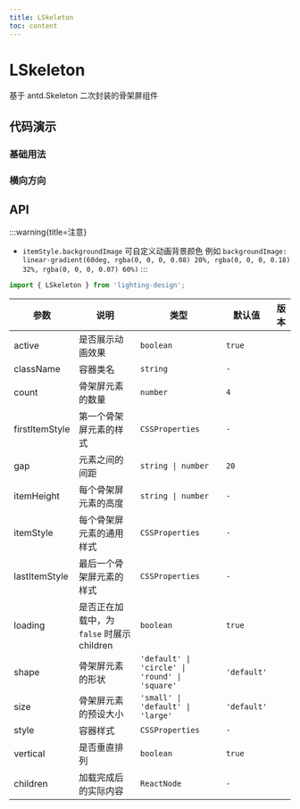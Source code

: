 ```yaml
---
title: LSkeleton
toc: content
---
```


# LSkeleton

基于 antd.Skeleton 二次封装的骨架屏组件

## 代码演示

### 基础用法

<code src="./demos/demo1.tsx" ></code>

### 横向方向

<code src="./demos/demo2.tsx" ></code>

## API

:::warning{title=注意}

- `itemStyle.backgroundImage` 可自定义动画背景颜色 例如 `backgroundImage: linear-gradient(60deg, rgba(0, 0, 0, 0.08) 20%, rgba(0, 0, 0, 0.18) 32%, rgba(0, 0, 0, 0.07) 60%)`
  :::

```ts
import { LSkeleton } from 'lighting-design';
```

| 参数           | 说明                                       | 类型                                           | 默认值      | 版本 |
| -------------- | ------------------------------------------ | ---------------------------------------------- | ----------- | ---- |
| active         | 是否展示动画效果                           | `boolean`                                      | `true`      |      |
| className      | 容器类名                                   | `string`                                       | `-`         |      |
| count          | 骨架屏元素的数量                           | `number`                                       | `4`         |      |
| firstItemStyle | 第一个骨架屏元素的样式                     | `CSSProperties`                                | `-`         |      |
| gap            | 元素之间的间距                             | `string \| number`                             | `20`        |      |
| itemHeight     | 每个骨架屏元素的高度                       | `string \| number`                             | `-`         |      |
| itemStyle      | 每个骨架屏元素的通用样式                   | `CSSProperties`                                | `-`         |      |
| lastItemStyle  | 最后一个骨架屏元素的样式                   | `CSSProperties`                                | `-`         |      |
| loading        | 是否正在加载中，为 `false` 时展示 children | `boolean`                                      | `true`      |      |
| shape          | 骨架屏元素的形状                           | `'default' \| 'circle' \| 'round' \| 'square'` | `'default'` |      |
| size           | 骨架屏元素的预设大小                       | `'small' \| 'default' \| 'large'`              | `'default'` |      |
| style          | 容器样式                                   | `CSSProperties`                                | `-`         |      |
| vertical       | 是否垂直排列                               | `boolean`                                      | `true`      |      |
| children       | 加载完成后的实际内容                       | `ReactNode`                                    | `-`         |      |
